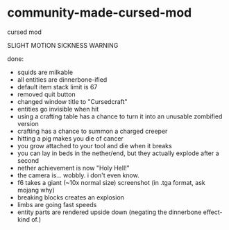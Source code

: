 # community-made-cursed-mod

cursed mod

SLIGHT MOTION SICKNESS WARNING

done:
- squids are milkable
- all entities are dinnerbone-ified
- default item stack limit is 67
- removed quit button 
- changed window title to "Cursedcraft"
- entities go invisible when hit
- using a crafting table has a chance to turn it into an unusable zombified version
- crafting has a chance to summon a charged creeper
- hitting a pig makes you die of cancer
- you grow attached to your tool and die when it breaks
- you can lay in beds in the nether/end, but they actually explode after a second
- nether achievement is now "Holy Hell!"
- the camera is... wobbly. i don't even know.
- f6 takes a giant (~10x normal size) screenshot (in .tga format, ask mojang why)
- breaking blocks creates an explosion
- limbs are going fast speeds
- entity parts are rendered upside down (negating the dinnerbone effect- kind of.)
